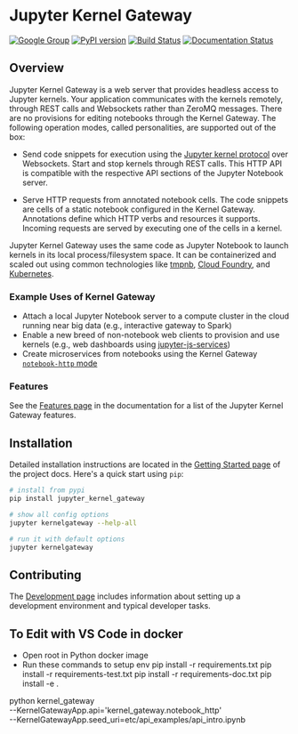 # Jupyter Kernel Gateway

[![Google Group](https://img.shields.io/badge/-Google%20Group-lightgrey.svg)](https://groups.google.com/forum/#!forum/jupyter) 
[![PyPI version](https://badge.fury.io/py/jupyter_kernel_gateway.svg)](https://badge.fury.io/py/jupyter_kernel_gateway)
[![Build Status](https://github.com/jupyter/kernel_gateway/workflows/Tests/badge.svg)](https://github.com/jupyter/kernel_gateway/actions?query=workflow%3ATests)
[![Documentation Status](http://readthedocs.org/projects/jupyter-kernel-gateway/badge/?version=latest)](https://jupyter-kernel-gateway.readthedocs.io/en/latest/?badge=latest)

## Overview

Jupyter Kernel Gateway is a web server that provides headless access to
Jupyter kernels. Your application communicates with the kernels remotely,
through REST calls and Websockets rather than ZeroMQ messages.
There are no provisions for editing notebooks through the Kernel Gateway.
The following operation modes, called personalities, are supported
out of the box:

* Send code snippets for execution using the
  [Jupyter kernel protocol](https://jupyter-client.readthedocs.io/en/latest/messaging.html)
  over Websockets. Start and stop kernels through REST calls.
  This HTTP API is compatible with the respective API sections
  of the Jupyter Notebook server.

* Serve HTTP requests from annotated notebook cells. The code snippets
  are cells of a static notebook configured in the Kernel Gateway.
  Annotations define which HTTP verbs and resources it supports.
  Incoming requests are served by executing one of the cells in a kernel.

Jupyter Kernel Gateway uses the same code as Jupyter Notebook
to launch kernels in its local process/filesystem space.
It can be containerized and scaled out using common technologies like [tmpnb](https://github.com/jupyter/tmpnb), [Cloud Foundry](https://github.com/cloudfoundry), and [Kubernetes](http://kubernetes.io/).

### Example Uses of Kernel Gateway

* Attach a local Jupyter Notebook server to a compute cluster in the cloud running near big data (e.g., interactive gateway to Spark)
* Enable a new breed of non-notebook web clients to provision and use kernels (e.g., web dashboards using [jupyter-js-services](https://github.com/jupyter/jupyter-js-services))
* Create microservices from notebooks using the Kernel Gateway [`notebook-http` mode](https://jupyter-kernel-gateway.readthedocs.io/en/latest/http-mode.html)

### Features

See the [Features page](https://jupyter-kernel-gateway.readthedocs.io/en/latest/features.html) in the 
documentation for a list of the Jupyter Kernel Gateway features.

## Installation

Detailed installation instructions are located in the
[Getting Started page](https://jupyter-kernel-gateway.readthedocs.io/en/latest/getting-started.html)
of the project docs. Here's a quick start using `pip`:

```bash
# install from pypi
pip install jupyter_kernel_gateway

# show all config options
jupyter kernelgateway --help-all

# run it with default options
jupyter kernelgateway
```

## Contributing

The [Development page](https://jupyter-kernel-gateway.readthedocs.io/en/latest/devinstall.html) includes information about setting up a development environment and typical developer tasks.



## To Edit with VS Code in docker
- Open root in Python docker image
- Run these commands to setup env
  pip install -r requirements.txt
  pip install -r requirements-test.txt
  pip install -r requirements-doc.txt
  pip install -e .

python kernel_gateway \
			--KernelGatewayApp.api='kernel_gateway.notebook_http' \
			--KernelGatewayApp.seed_uri=etc/api_examples/api_intro.ipynb
      